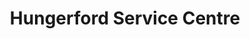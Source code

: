 ---
title: "Hungerford Service Centre"
url: /hungerford/hungerford-service-centre/
shop: Autowerkstatt
---